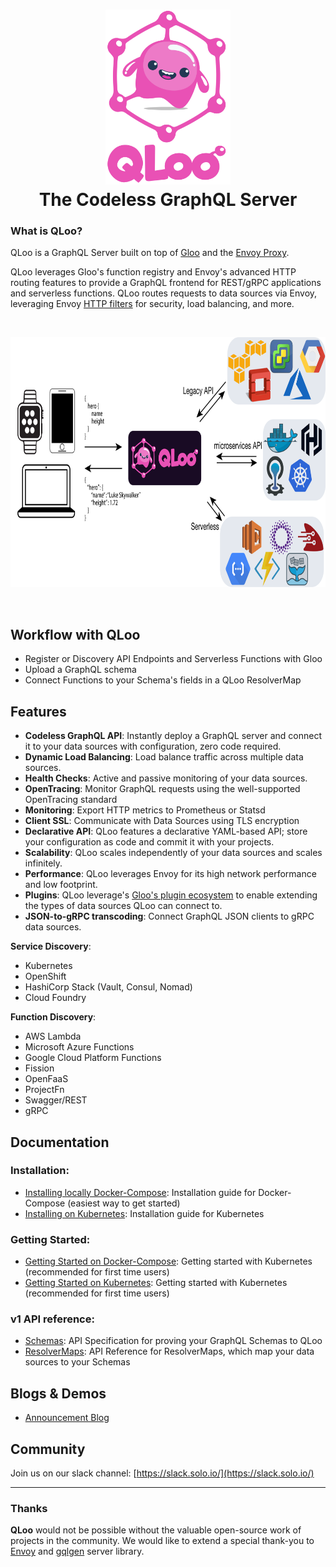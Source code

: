 

<h1 align="center">
    <img src="docs/QLoo.png" alt="QLoo" width="200" height="280">
  <br>
  The Codeless GraphQL Server
</h1>

### What is QLoo?

QLoo is a GraphQL Server built on top of [Gloo](https://github.com/solo-io/gloo) and the [Envoy Proxy](https://envoyproxy.io).

QLoo leverages Gloo's function registry and Envoy's advanced HTTP routing features to provide a GraphQL frontend
for REST/gRPC applications and serverless functions. QLoo routes requests to data sources via Envoy, leveraging 
Envoy [HTTP filters](https://www.envoyproxy.io/docs/envoy/latest/api-v2/config/filter/filter.html?highlight=http%20filter) 
for security, load balancing, and more.

<BR>
<p align="center">
<img src="docs/introduction/high_level_architecture.png" alt="QLoo" width="776" height="400">
</p>    
<BR>
    
## Workflow with QLoo
* Register or Discovery API Endpoints and Serverless Functions with Gloo
* Upload a GraphQL schema 
* Connect Functions to your Schema's fields in a QLoo ResolverMap

## Features
* **Codeless GraphQL API**: Instantly deploy a GraphQL server and connect it to your data sources with configuration,
zero code required.
* **Dynamic Load Balancing**: Load balance traffic across multiple data sources.
* **Health Checks**: Active and passive monitoring of your data sources.
* **OpenTracing**: Monitor GraphQL requests using the well-supported OpenTracing standard
* **Monitoring**: Export HTTP metrics to Prometheus or Statsd
* **Client SSL**: Communicate with Data Sources using TLS encryption 
* **Declarative API**: QLoo features a declarative YAML-based API; store your configuration as code and commit it with your projects.
* **Scalability**: QLoo scales independently of your data sources and scales infinitely.
* **Performance**: QLoo leverages Envoy for its high network performance and low footprint.
* **Plugins**: QLoo leverage's [Gloo's plugin ecosystem](https://gloo.solo.io/plugins/aws/) to enable extending the types
of data sources QLoo can connect to.
* **JSON-to-gRPC transcoding**: Connect GraphQL JSON clients to gRPC data sources.

**Service Discovery**:
* Kubernetes
* OpenShift
* HashiCorp Stack (Vault, Consul, Nomad)
* Cloud Foundry

**Function Discovery**:
* AWS Lambda
* Microsoft Azure Functions
* Google Cloud Platform Functions
* Fission
* OpenFaaS
* ProjectFn
* Swagger/REST
* gRPC

## Documentation

### Installation:
* [Installing locally Docker-Compose](docs/installation/docker.md): Installation guide for Docker-Compose (easiest way to get started)
* [Installing on Kubernetes](docs/installation/kubernetes.md): Installation guide for Kubernetes

### Getting Started:
* [Getting Started on Docker-Compose](docs/getting_started/docker/1.md): Getting started with Kubernetes (recommended for first time users)
* [Getting Started on Kubernetes](docs/getting_started/kubernetes/1.md): Getting started with Kubernetes (recommended for first time users)

### v1 API reference:
* [Schemas](docs/v1/schema.md): API Specification for proving your GraphQL Schemas to QLoo
* [ResolverMaps](docs/v1/resolver_map.md): API Reference for ResolverMaps, which map your data sources to your Schemas


Blogs & Demos
-----
* [Announcement Blog](https://medium.com/solo-io/)

Community
-----
Join us on our slack channel: [https://slack.solo.io/](https://slack.solo.io/)

---

### Thanks

**QLoo** would not be possible without the valuable open-source work of projects in the community. We would like to extend 
a special thank-you to [Envoy](https://www.envoyproxy.io) and [gqlgen](https://github.com/vektah/gqlgen) server library.
